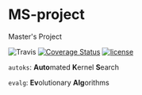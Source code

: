 # MS-project
Master's Project

![Travis](https://travis-ci.com/lschlessinger1/MS-project.svg?branch=master)
[![Coverage Status](https://coveralls.io/repos/github/lschlessinger1/MS-project/badge.svg?branch=master)](https://coveralls.io/github/lschlessinger1/MS-project?branch=master)
[![license](https://img.shields.io/github/license/lschlessinger1/MS-project.svg)](https://github.com/lschlessinger1/MS-project/blob/master/LICENSE)

`autoks`: **Auto**mated **K**ernel **S**earch

`evalg`: **Ev**olutionary **Alg**orithms
